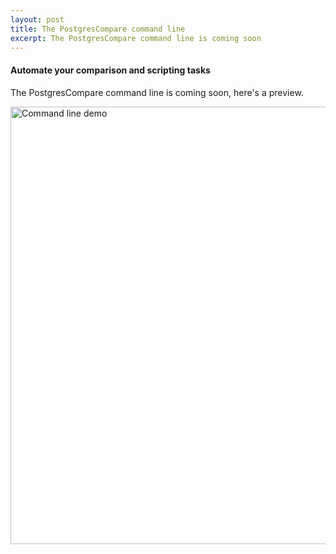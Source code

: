 ```yaml
---
layout: post
title: The PostgresCompare command line
excerpt: The PostgresCompare command line is coming soon
---
```

#### Automate your comparison and scripting tasks

The PostgresCompare command line is coming soon, here's a preview.

<img width="700px" alt="Command line demo" src="https://www.postgrescompare.com/images/cli.gif">
